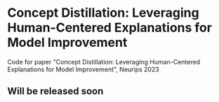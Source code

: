 # Concept Distillation: Leveraging Human-Centered Explanations for Model Improvement​
Code for paper "Concept Distillation: Leveraging Human-Centered Explanations for Model Improvement​", Neurips 2023


## Will be released soon

